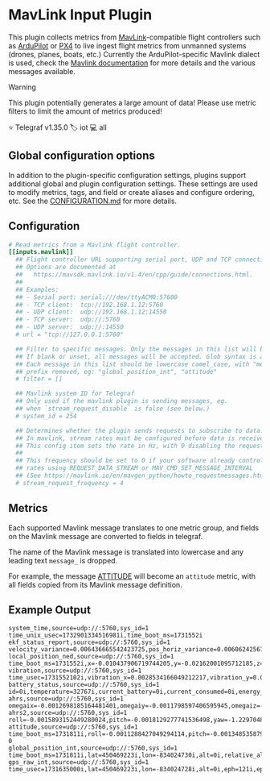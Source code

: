 # MavLink Input Plugin

This plugin collects metrics from [MavLink][mavlink]-compatible flight
controllers such as [ArduPilot][ardupilot] or [PX4][px4] to live ingest
flight metrics from unmanned systems (drones, planes, boats, etc.)
Currently the ArduPilot-specific Mavlink dialect is used, check the
[Mavlink documentation][mavlink_docs] for more details and the various
messages available.

> [!WARNING]
> This plugin potentially generates a large amount of data! Please use metric
> filters to limit the amount of metrics produced!

⭐ Telegraf v1.35.0
🏷️ iot
💻 all

[mavlink]: https://mavlink.io/
[ardupilot]: https://ardupilot.org/
[px4]: https://px4.io/
[mavlink_docs]: https://mavlink.io/en/messages/ardupilotmega.html

## Global configuration options <!-- @/docs/includes/plugin_config.md -->

In addition to the plugin-specific configuration settings, plugins support
additional global and plugin configuration settings. These settings are used to
modify metrics, tags, and field or create aliases and configure ordering, etc.
See the [CONFIGURATION.md][CONFIGURATION.md] for more details.

[CONFIGURATION.md]: ../../../docs/CONFIGURATION.md#plugins

## Configuration

```toml @sample.conf
# Read metrics from a Mavlink flight controller.
[[inputs.mavlink]]
  ## Flight controller URL supporting serial port, UDP and TCP connections.
  ## Options are documented at
  ##   https://mavsdk.mavlink.io/v1.4/en/cpp/guide/connections.html.
  ##
  ## Examples:
  ## - Serial port: serial:///dev/ttyACM0:57600
  ## - TCP client:  tcp://192.168.1.12:5760
  ## - UDP client:  udp://192.168.1.12:14550
  ## - TCP server:  udp://:5760
  ## - UDP server:  udp://:14550
  # url = "tcp://127.0.0.1:5760"

  ## Filter to specific messages. Only the messages in this list will be parsed.
  ## If blank or unset, all messages will be accepted. Glob syntax is accepted.
  ## Each message in this list should be lowercase camel_case, with "message_"
  ## prefix removed, eg: "global_position_int", "attitude"
  # filter = []

  ## Mavlink system ID for Telegraf
  ## Only used if the mavlink plugin is sending messages, eg.
  ## when `stream_request_disable` is false (see below.)
  # system_id = 254

  ## Determines whether the plugin sends requests to subscribe to data.
  ## In mavlink, stream rates must be configured before data is received.
  ## This config item sets the rate in Hz, with 0 disabling the request.
  ## 
  ## This frequency should be set to 0 if your software already controls the 
  ## rates using REQUEST_DATA_STREAM or MAV_CMD_SET_MESSAGE_INTERVAL
  ## (See https://mavlink.io/en/mavgen_python/howto_requestmessages.html)
  # stream_request_frequency = 4
```

## Metrics

Each supported Mavlink message translates to one metric group, and fields
on the Mavlink message are converted to fields in telegraf.

The name of the Mavlink message is translated into lowercase and any
leading text `message_` is dropped.

For example, the message [ATTITUDE](https://mavlink.io/en/messages/common.html)
will become an `attitude` metric, with all fields copied from its Mavlink
message definition.

## Example Output

```text
system_time,source=udp://:5760,sys_id=1 time_unix_usec=1732901334516981i,time_boot_ms=1731552i
ekf_status_report,source=udp://:5760,sys_id=1 velocity_variance=0.006436665542423725,pos_horiz_variance=0.006062425673007965,pos_vert_variance=0.0029854460153728724,compass_variance=0.010930062271654606,terrain_alt_variance=0,airspeed_variance=0
local_position_ned,source=udp://:5760,sys_id=1 time_boot_ms=1731552i,x=-0.010437906719744205,y=-0.02162001095712185,z=-0.0037050051614642143,vx=-0.011906237341463566,vy=-0.02467793971300125,vz=0.012739507481455803
vibration,source=udp://:5760,sys_id=1 time_usec=1731552102i,vibration_x=0.0028534166049212217,vibration_y=0.002792230574414134,vibration_z=0.0028329004999250174,clipping_0=0i,clipping_1=0i,clipping_2=0i
battery_status,source=udp://:5760,sys_id=1 id=0i,temperature=32767i,current_battery=0i,current_consumed=0i,energy_consumed=0i,battery_remaining=100i,time_remaining=0i
ahrs,source=udp://:5760,sys_id=1 omegaix=-0.0012698185164481401,omegaiy=-0.0011798597406595945,omegaiz=-0.0017210562946274877,accel_weight=0,renorm_val=0,error_rp=0.002372326795011759,error_yaw=0.0014012008905410767
ahrs2,source=udp://:5760,sys_id=1 roll=-0.0015893152449280024,pitch=-0.0018129277741536498,yaw=-1.2297048568725586,altitude=0.22999998927116394,lat=450469223i,lng=-834024728i
attitude,source=udp://:5760,sys_id=1 time_boot_ms=1731811i,roll=-0.0011288427049294114,pitch=-0.0013485358795151114,yaw=-1.2430261373519897,rollspeed=-0.00023304438218474388,pitchspeed=-0.00023194786626845598,yawspeed=-0.0008081073756329715 0
global_position_int,source=udp://:5760,sys_id=1 time_boot_ms=1731811i,lat=450469223i,lon=-834024730i,alt=0i,relative_alt=-115i,vx=-1i,vy=-2i,vz=1i,hdg=28878i
gps_raw_int,source=udp://:5760,sys_id=1 time_usec=1731635000i,lat=450469223i,lon=-834024728i,alt=0i,eph=121i,epv=200i,vel=0i,cog=0i,satellites_visible=10i,alt_ellipsoid=0i,hacc=300i,vacc=300i,vel_acc=40i,hdg_acc=0i,yaw=0i
```
